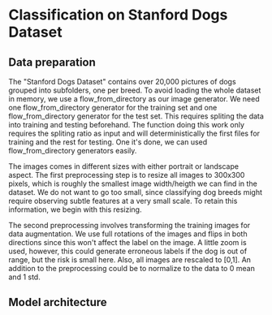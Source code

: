 # Classification on Stanford Dogs Dataset

## Data preparation
The "Stanford Dogs Dataset" contains over 20,000 pictures of dogs grouped into subfolders, one per breed. To avoid loading the whole dataset in memory, we use a flow_from_directory as our image generator. We need one flow_from_directory generator for the training set and one flow_from_directory generator for the test set. This requires spliting the data into training and testing beforehand. The function doing this work only requires the spliting ratio as input and will deterministically the first files for training and the rest for testing. One it's done, we can used flow_from_directory generators easily. 

The images comes in different sizes with either portrait or landscape aspect. The first preprocessing step is to resize all images to 300x300 pixels, which is roughly the smallest image width/heigth we can find in the dataset. We do not want to go too small, since classifying dog breeds might require observing subtle features at a very small scale. To retain this information, we begin with this resizing. 

The second preprocessing involves transforming the training images for data augmentation. We use full rotations of the images and flips in both directions since this won't affect the label on the image. A little zoom is used, however, this could generate erroneous labels if the dog is out of range, but the risk is small here. Also, all images are rescaled to [0,1]. An addition to the preprocessing could be to normalize to the data to 0 mean and 1 std. 

## Model architecture





